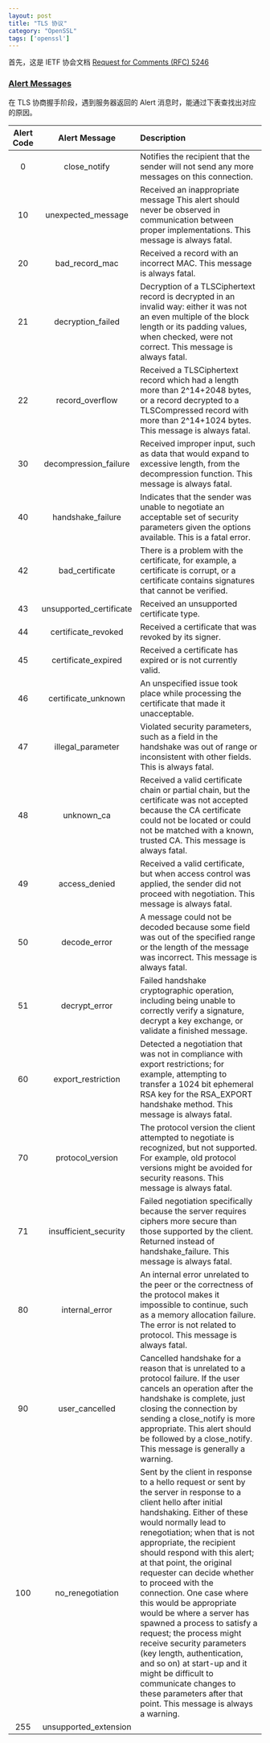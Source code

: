```yaml
---
layout: post
title: "TLS 协议"
category: "OpenSSL"
tags: ['openssl']
---
```




首先，这是 IETF 协会文档 [Request for Comments (RFC) 5246](https://tools.ietf.org/html/rfc5246)


### [Alert Messages](https://tools.ietf.org/html/rfc5246#appendix-A.3)

在 TLS 协商握手阶段，遇到服务器返回的 Alert 消息时，能通过下表查找出对应的原因。

| Alert Code | Alert Message | Description |
|:-----:|:------------------:|:---------------------------------|
| 0 | close_notify | Notifies the recipient that the sender will not send any more messages on this connection. |
| 10 | unexpected_message | Received an inappropriate message This alert should never be observed in communication between proper implementations. This message is always fatal. |
| 20 | bad_record_mac | Received a record with an incorrect MAC. This message is always fatal. |
| 21 | decryption_failed | Decryption of a TLSCiphertext record is decrypted in an invalid way: either it was not an even multiple of the block length or its padding values, when checked, were not correct. This message is always fatal. |
| 22 | record_overflow | Received a TLSCiphertext record which had a length more than 2^14+2048 bytes, or a record decrypted to a TLSCompressed record with more than 2^14+1024 bytes. This message is always fatal. |
| 30 | decompression_failure | Received improper input, such as data that would expand to excessive length, from the decompression function. This message is always fatal. |
| 40 | handshake_failure | Indicates that the sender was unable to negotiate an acceptable set of security parameters given the options available. This is a fatal error. |
| 42 | bad_certificate | There is a problem with the certificate, for example, a certificate is corrupt, or a certificate contains signatures that cannot be verified. | 
| 43 | unsupported_certificate | Received an unsupported certificate type. |
| 44 | certificate_revoked | Received a certificate that was revoked by its signer. |
| 45 | certificate_expired | Received a certificate has expired or is not currently valid. |
| 46 | certificate_unknown | An unspecified issue took place while processing the certificate that made it unacceptable.| 
| 47 | illegal_parameter | Violated security parameters, such as a field in the handshake was out of range or inconsistent with other fields. This is always fatal. | 
| 48 | unknown_ca | Received a valid certificate chain or partial chain, but the certificate was not accepted because the CA certificate could not be located or could not be matched with a known, trusted CA. This message is always fatal. | 
| 49 | access_denied | Received a valid certificate, but when access control was applied, the sender did not proceed with negotiation. This message is always fatal. | 
| 50 | decode_error | A message could not be decoded because some field was out of the specified range or the length of the message was incorrect. This message is always fatal.| 
| 51 | decrypt_error | Failed handshake cryptographic operation, including being unable to correctly verify a signature, decrypt a key exchange, or validate a finished message.| 
| 60 | export_restriction | Detected a negotiation that was not in compliance with export restrictions; for example, attempting to transfer a 1024 bit ephemeral RSA key for the RSA_EXPORT handshake method. This message is always fatal. | 
| 70 | protocol_version | The protocol version the client attempted to negotiate is recognized, but not supported. For example, old protocol versions might be avoided for security reasons. This message is always fatal. | 
| 71 | insufficient_security | Failed negotiation specifically because the server requires ciphers more secure than those supported by the client. Returned instead of handshake_failure. This message is always fatal. | 
| 80 | internal_error | An internal error unrelated to the peer or the correctness of the protocol makes it impossible to continue, such as a memory allocation failure. The error is not related to protocol. This message is always fatal. | 
| 90 | user_cancelled | Cancelled handshake for a reason that is unrelated to a protocol failure. If the user cancels an operation after the handshake is complete, just closing the connection by sending a close_notify is more appropriate. This alert should be followed by a close_notify. This message is generally a warning. | 
| 100 | no_renegotiation | Sent by the client in response to a hello request or sent by the server in response to a client hello after initial handshaking. Either of these would normally lead to renegotiation; when that is not appropriate, the recipient should respond with this alert; at that point, the original requester can decide whether to proceed with the connection. One case where this would be appropriate would be where a server has spawned a process to satisfy a request; the process might receive security parameters (key length, authentication, and so on) at start-up and it might be difficult to communicate changes to these parameters after that point. This message is always a warning.| 
| 255 | unsupported_extension | |

<!-- more -->
 